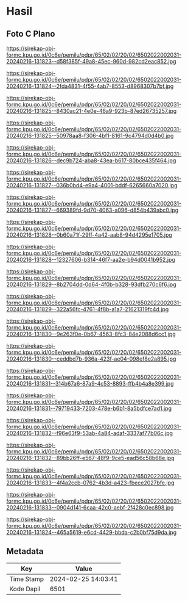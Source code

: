 # Hasil

## Foto C Plano

https://sirekap-obj-formc.kpu.go.id/0c6e/pemilu/pdpr/65/02/02/20/02/6502022002031-20240216-131823--d58f385f-49a8-45ec-960d-982cd2eac852.jpg

https://sirekap-obj-formc.kpu.go.id/0c6e/pemilu/pdpr/65/02/02/20/02/6502022002031-20240216-131824--2fda4831-4f55-4ab7-8553-d8968307b7bf.jpg

https://sirekap-obj-formc.kpu.go.id/0c6e/pemilu/pdpr/65/02/02/20/02/6502022002031-20240216-131825--8430ac21-4e0e-46a9-923b-87ed26735257.jpg

https://sirekap-obj-formc.kpu.go.id/0c6e/pemilu/pdpr/65/02/02/20/02/6502022002031-20240216-131825--50978aa8-f306-4bf1-8161-9c4794d0d4b0.jpg

https://sirekap-obj-formc.kpu.go.id/0c6e/pemilu/pdpr/65/02/02/20/02/6502022002031-20240216-131826--dec9b724-aba8-43ea-b617-80bce435f464.jpg

https://sirekap-obj-formc.kpu.go.id/0c6e/pemilu/pdpr/65/02/02/20/02/6502022002031-20240216-131827--036b0bd4-e9a4-4001-bddf-6265660a7020.jpg

https://sirekap-obj-formc.kpu.go.id/0c6e/pemilu/pdpr/65/02/02/20/02/6502022002031-20240216-131827--669389fd-9d70-4063-a096-d854b439abc0.jpg

https://sirekap-obj-formc.kpu.go.id/0c6e/pemilu/pdpr/65/02/02/20/02/6502022002031-20240216-131828--0b60a71f-29ff-4a42-aab8-94d4295e1705.jpg

https://sirekap-obj-formc.kpu.go.id/0c6e/pemilu/pdpr/65/02/02/20/02/6502022002031-20240216-131828--12327606-b314-46f7-aa2e-b94d0041b952.jpg

https://sirekap-obj-formc.kpu.go.id/0c6e/pemilu/pdpr/65/02/02/20/02/6502022002031-20240216-131829--8b2704dd-0d64-4f0b-b328-93dfb270c6f6.jpg

https://sirekap-obj-formc.kpu.go.id/0c6e/pemilu/pdpr/65/02/02/20/02/6502022002031-20240216-131829--322a56fc-4761-4f8b-a1a7-21621319fc4d.jpg

https://sirekap-obj-formc.kpu.go.id/0c6e/pemilu/pdpr/65/02/02/20/02/6502022002031-20240216-131830--9e263f0e-0b67-4563-8fc3-84e2088d6cc1.jpg

https://sirekap-obj-formc.kpu.go.id/0c6e/pemilu/pdpr/65/02/02/20/02/6502022002031-20240216-131830--ceddbd7b-936a-423f-ae04-098ef8e2a895.jpg

https://sirekap-obj-formc.kpu.go.id/0c6e/pemilu/pdpr/65/02/02/20/02/6502022002031-20240216-131831--314b67a6-87a9-4c53-8893-ffb4b4a8e399.jpg

https://sirekap-obj-formc.kpu.go.id/0c6e/pemilu/pdpr/65/02/02/20/02/6502022002031-20240216-131831--79719433-7203-478e-b6b1-8a5bdfce7ad1.jpg

https://sirekap-obj-formc.kpu.go.id/0c6e/pemilu/pdpr/65/02/02/20/02/6502022002031-20240216-131832--f96e63f9-53ab-4a84-adaf-3337af77b06c.jpg

https://sirekap-obj-formc.kpu.go.id/0c6e/pemilu/pdpr/65/02/02/20/02/6502022002031-20240216-131832--89bb26ff-e567-48f9-9ce5-ead56c58b68e.jpg

https://sirekap-obj-formc.kpu.go.id/0c6e/pemilu/pdpr/65/02/02/20/02/6502022002031-20240216-131833--4f4a2ccb-0762-4b3d-a423-fbece2027bfe.jpg

https://sirekap-obj-formc.kpu.go.id/0c6e/pemilu/pdpr/65/02/02/20/02/6502022002031-20240216-131833--0904d141-6caa-42c0-aebf-2f428c0ec898.jpg

https://sirekap-obj-formc.kpu.go.id/0c6e/pemilu/pdpr/65/02/02/20/02/6502022002031-20240216-131824--465a5619-e6cd-4429-bbda-c2b0bf75d9da.jpg


## Metadata

| Key        | Value               |
| ---------- | ------------------- |
| Time Stamp | 2024-02-25 14:03:41 |
| Kode Dapil | 6501                |



